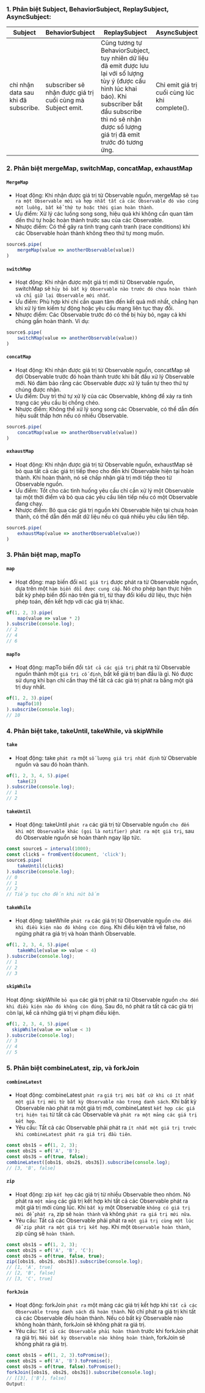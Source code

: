 ### 1. Phân biệt Subject, BehaviorSubject, ReplaySubject, AsyncSubject:

| Subject | BehaviorSubject | ReplaySubject | AsyncSubject |
|------|-------|------|------|
| chỉ nhận data sau khi đã subscribe.|subscriber sẽ nhận được giá trị cuối cùng mà Subject emit.|Cũng tương tự BehaviorSubject, tuy nhiên dữ liệu đã emit được lưu lại với số lượng tùy ý (được cấu hình lúc khai báo). Khi subscriber bắt đầu subscribe thì nó sẽ nhận được số lượng giá trị đã emit trước đó tương ứng.|Chỉ emit giá trị cuối cùng lúc khi complete().|


### 2. Phân biệt mergeMap, switchMap, concatMap, exhaustMap

#### `MergeMap`
- Hoạt động: Khi nhận được giá trị từ Observable nguồn, mergeMap sẽ `tạo ra một Observable mới và hợp nhất tất cả các Observable đó vào cùng một luồng, bất kể thứ tự hoặc thời gian hoàn thành`.
- Ưu điểm: Xử lý các luồng song song, hiệu quả khi không cần quan tâm đến thứ tự hoặc hoàn thành trước sau của các Observable.
- Nhược điểm: Có thể gây ra tình trạng cạnh tranh (race conditions) khi các Observable hoàn thành không theo thứ tự mong muốn.
```typescript
source$.pipe(
    mergeMap(value => anotherObservable(value))
)
```
#### `switchMap`
- Hoạt động: Khi nhận được một giá trị mới từ Observable nguồn, switchMap sẽ `hủy bỏ bất kỳ Observable nào trước đó chưa hoàn thành và chỉ giữ lại Observable mới nhất`.
- Ưu điểm: Phù hợp khi chỉ cần quan tâm đến kết quả mới nhất, chẳng hạn khi xử lý tìm kiếm tự động hoặc yêu cầu mạng liên tục thay đổi.
- Nhược điểm: Các Observable trước đó có thể bị hủy bỏ, ngay cả khi chúng gần hoàn thành.
Ví dụ:
```typescript
source$.pipe(
    switchMap(value => anotherObservable(value))
)
```
#### `concatMap`
- Hoạt động: Khi nhận được giá trị từ Observable nguồn, concatMap sẽ đợi Observable trước đó hoàn thành trước khi bắt đầu xử lý Observable mới. Nó đảm bảo rằng các Observable được xử lý tuần tự theo thứ tự chúng được nhận.
- Ưu điểm: Duy trì thứ tự xử lý của các Observable, không để xảy ra tình trạng các yêu cầu bị chồng chéo.
- Nhược điểm: Không thể xử lý song song các Observable, có thể dẫn đến hiệu suất thấp hơn nếu có nhiều Observable.
```typescript
source$.pipe(
    concatMap(value => anotherObservable(value))
)
```
#### `exhaustMap`
- Hoạt động: Khi nhận được giá trị từ Observable nguồn, exhaustMap sẽ bỏ qua tất cả các giá trị tiếp theo cho đến khi Observable hiện tại hoàn thành. Khi hoàn thành, nó sẽ chấp nhận giá trị mới tiếp theo từ Observable nguồn.
- Ưu điểm: Tốt cho các tình huống yêu cầu chỉ cần xử lý một Observable tại một thời điểm và bỏ qua các yêu cầu liên tiếp nếu có một Observable đang chạy.
- Nhược điểm: Bỏ qua các giá trị nguồn khi Observable hiện tại chưa hoàn thành, có thể dẫn đến mất dữ liệu nếu có quá nhiều yêu cầu liên tiếp.
```typescript
source$.pipe(
    exhaustMap(value => anotherObservable(value))
)
```

### 3. Phân biệt map, mapTo

#### `map`
- Hoạt động: map biến đổi `mỗi giá trị` được phát ra từ Observable nguồn, dựa trên một `hàm biến đổi được cung cấp`. Nó cho phép bạn thực hiện bất kỳ phép biến đổi nào trên giá trị, từ thay đổi kiểu dữ liệu, thực hiện phép toán, đến kết hợp với các giá trị khác.
```typescript
of(1, 2, 3).pipe(
    map(value => value * 2)
).subscribe(console.log);
// 2
// 4
// 6
```
#### `mapTo`
- Hoạt động: mapTo biến đổi `tất cả các giá trị` phát ra từ Observable nguồn thành một `giá trị cố định`, bất kể giá trị ban đầu là gì. Nó được sử dụng khi bạn chỉ cần thay thế tất cả các giá trị phát ra bằng một giá trị duy nhất.
```typescript
of(1, 2, 3).pipe(
    mapTo(10)
).subscribe(console.log);
// 10
```

### 4. Phân biệt take, takeUntil, takeWhile, và skipWhile

#### `take`
- Hoạt động: take `phát ra` một `số lượng giá trị nhất định` từ Observable nguồn và sau đó hoàn thành.
```typescript
of(1, 2, 3, 4, 5).pipe(
    take(2)
).subscribe(console.log);
// 1
// 2
```
#### `takeUntil`
- Hoạt động: takeUntil `phát ra` các giá trị từ Observable nguồn `cho đến khi một Observable khác (gọi là notifier) phát ra một giá trị`, sau đó Observable nguồn sẽ hoàn thành ngay lập tức.
```typescript
const source$ = interval(1000);
const click$ = fromEvent(document, 'click');
source$.pipe(
    takeUntil(click$)
).subscribe(console.log);
// 0
// 1
// 2
// Tiếp tục cho đến khi nút bấm
```
#### `takeWhile`
-  Hoạt động: takeWhile `phát ra` các giá trị từ Observable nguồn `cho đến khi điều kiện nào đó không còn đúng`. Khi điều kiện trả về false, nó ngừng phát ra giá trị và hoàn thành Observable.
```typescript
of(1, 2, 3, 4, 5).pipe(
    takeWhile(value => value < 4)
).subscribe(console.log);
// 1
// 2
// 3
```
#### `skipWhile`
Hoạt động: skipWhile `bỏ qua` các giá trị phát ra từ Observable nguồn `cho đến khi điều kiện nào đó không còn đúng`. Sau đó, nó phát ra tất cả các giá trị còn lại, kể cả những giá trị vi phạm điều kiện.
```typescript
of(1, 2, 3, 4, 5).pipe(
  skipWhile(value => value < 3)
).subscribe(console.log);
// 3
// 4
// 5
```

### 5. Phân biệt combineLatest, zip, và forkJoin 

#### `combineLatest`
- Hoạt động: combineLatest `phát ra` `giá trị mới bất cứ khi có ít nhất một giá trị mới từ bất kỳ Observable nào trong danh sách`. Khi bất kỳ Observable nào phát ra một giá trị mới, combineLatest `kết hợp các giá trị hiện tại` từ tất cả các Observable và `phát ra một mảng các giá trị kết hợp`.
- Yêu cầu: Tất cả các Observable phải phát ra `ít nhất một giá trị trước khi combineLatest phát ra giá trị đầu tiên`.
```typescript
const obs1$ = of(1, 2, 3);
const obs2$ = of('A', 'B');
const obs3$ = of(true, false);
combineLatest([obs1$, obs2$, obs3$]).subscribe(console.log);
// [3, 'B', false]
```
#### `zip`
- Hoạt động: zip `kết hợp` các giá trị từ nhiều Observable theo nhóm. Nó phát ra `một mảng` các giá trị kết hợp khi tất cả các Observable phát ra một giá trị mới cùng lúc. Khi `bất kỳ` một Observable `không có giá trị mới để phát ra`, zip sẽ `hoàn thành` và không `phát ra giá trị mới nữa`.
- Yêu cầu: Tất cả các Observable phải phát ra `một giá trị cùng một lúc để zip phát ra một giá trị kết hợp`. Khi một  `Observable hoàn thành`, zip cũng sẽ `hoàn thành`.

```typescript
const obs1$ = of(1, 2, 3);
const obs2$ = of('A', 'B', 'C');
const obs3$ = of(true, false, true);
zip([obs1$, obs2$, obs3$]).subscribe(console.log);
// [1, 'A', true]
// [2, 'B', false]
// [3, 'C', true]
```
#### `forkJoin`
- Hoạt động: forkJoin `phát ra` một mảng các giá trị kết hợp khi `tất cả các Observable trong danh sách đã hoàn thành`. Nó chỉ phát ra giá trị khi tất cả các Observable đều hoàn thành. Nếu có bất kỳ Observable nào không hoàn thành, forkJoin sẽ không phát ra giá trị.
- Yêu cầu: `Tất cả các Observable phải hoàn thành` trước khi forkJoin phát ra giá trị. `Nếu bất kỳ Observable nào không hoàn thành`, forkJoin sẽ không phát ra giá trị.
```typescript
const obs1$ = of(1, 2, 3).toPromise();
const obs2$ = of('A', 'B').toPromise();
const obs3$ = of(true, false).toPromise();
forkJoin([obs1$, obs2$, obs3$]).subscribe(console.log);
// [[3], ['B'], false]
Output:
```
